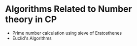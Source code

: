 # Algorithms Related to Number theory in CP # 

* Prime number calculation using sieve of Eratosthenes
* Euclid's Algorithms
